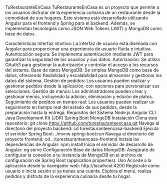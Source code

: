 TuRestauranteEnCasa
TuRestauranteEnCasa es un proyecto que permite a los usuarios disfrutar de la experiencia culinaria de un restaurante desde la comodidad de sus hogares. Este sistema está desarrollado utilizando Angular para el frontend y Spring para el backend. Además, se implementan tecnologías como JSON Web Tokens (JWT) y MongoDB como base de datos.

Características
Interfaz intuitiva: La interfaz de usuario está diseñada con Angular para proporcionar una experiencia de usuario fluida e intuitiva.
Autenticación segura: Se implementa autenticación mediante JWT para garantizar la seguridad de los usuarios y sus datos.
Autorización: Se utiliza OAuth3 para gestionar la autorización y controlar el acceso a los recursos del sistema.
Base de datos MongoDB: Se emplea MongoDB como base de datos, ofreciendo flexibilidad y escalabilidad para almacenar y gestionar los datos del sistema.
Gestión de pedidos: Los usuarios pueden realizar y gestionar pedidos desde la aplicación, con opciones para personalizar sus selecciones.
Gestión de menús: Los administradores pueden crear y gestionar menús, incluyendo la adición, eliminación y edición de platos.
Seguimiento de pedidos en tiempo real: Los usuarios pueden realizar un seguimiento en tiempo real del estado de sus pedidos, desde la preparación hasta la entrega.
Requisitos del Sistema
Node.js
Angular CLI
Java Development Kit (JDK)
Spring Boot
MongoDB
Instalación
Clona este repositorio: git clone https://github.com/turestauranteencasa.git
Navega al directorio del proyecto backend: cd turestauranteencasa-backend
Ejecuta el servidor Spring Boot: ./mvnw spring-boot:run
Navega al directorio del proyecto frontend: cd ../turestauranteencasa-frontend
Instala las dependencias de Angular: npm install
Inicia el servidor de desarrollo de Angular: ng serve
Configuración
Base de datos MongoDB: Asegúrate de configurar la conexión a tu instancia de MongoDB en el archivo de configuración de Spring Boot (application.properties).
Uso
Accede a la aplicación desde tu navegador web: http://localhost:4200
Regístrate como usuario o inicia sesión si ya tienes una cuenta.
Explora el menú, realiza pedidos y disfruta de la experiencia culinaria desde tu hogar.
